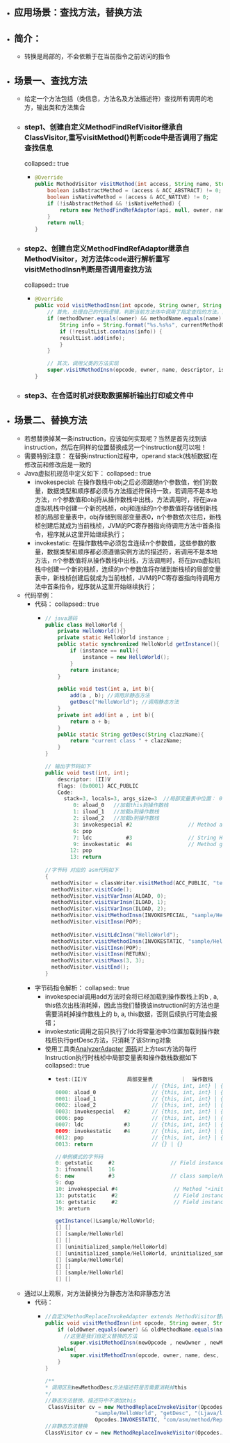 - ## 应用场景：查找方法，替换方法
- ## 简介：
	- 转换是局部的，不会依赖于在当前指令之前访问的指令
- ## 场景一、查找方法
	- 给定一个方法包括（类信息，方法名及方法描述符）查找所有调用的地方，输出类和方法集合
	- ### step1、创建自定义MethodFindRefVisitor继承自ClassVisitor,重写visitMethod()判断code中是否调用了指定查找信息
	  collapsed:: true
		- ```java
		  @Override
		  public MethodVisitor visitMethod(int access, String name, String descriptor, String signature, String[] exceptions) {
		      boolean isAbstractMethod = (access & ACC_ABSTRACT) != 0;
		      boolean isNativeMethod = (access & ACC_NATIVE) != 0;
		      if (!isAbstractMethod && !isNativeMethod) {
		          return new MethodFindRefAdaptor(api, null, owner, name, descriptor);
		      }
		      return null;
		  }
		  ```
	- ### step2、创建自定义MethodFindRefAdaptor继承自MethodVisitor，对方法体code进行解析重写visitMethodInsn判断是否调用查找方法
	  collapsed:: true
		- ```java
		  @Override
		  public void visitMethodInsn(int opcode, String owner, String name, String descriptor, boolean isInterface) {
		      // 首先，处理自己的代码逻辑，判断当前方法体中调用了指定查找的方法，则存储当前类和方法信息
		      if (methodOwner.equals(owner) && methodName.equals(name) && methodDesc.equals(descriptor)) {
		          String info = String.format("%s.%s%s", currentMethodOwner, currentMethodName, currentMethodDesc);
		          if (!resultList.contains(info)) {
		          resultList.add(info);
		          }
		      }
		  
		      // 其次，调用父类的方法实现
		      super.visitMethodInsn(opcode, owner, name, descriptor, isInterface);
		  }
		  ```
	- ### step3、在合适时机对获取数据解析输出打印或文件中
- ## 场景二、替换方法
	- 若想替换掉某一条instruction，应该如何实现呢？当然是首先找到该instruction，然后在同样的位置替换成另一个instruction就可以啦！
	- 需要特别注意： 在替换instruction过程中，operand stack(栈桢数据)在修改前和修改后是一致的
	- Java虚拟机规范中定义如下：
	  collapsed:: true
		- invokespecial: 在操作数栈中obj之后必须跟随n个参数值，他们的数量，数据类型和顺序都必须与方法描述符保持一致，若调用不是本地方法，n个参数值和obj将从操作数栈中出栈，方法调用时，将在java虚拟机栈中创建一个新的栈桢，obj和连续的n个参数值将存储到新栈桢的局部变量表中，obj存储到局部变量表0，n个参数依次往后，新栈桢创建后就成为当前栈桢，JVM的PC寄存器指向待调用方法中首条指令，程序就从这里开始继续执行；
		- invokestatic: 在操作数栈中必须包含连续n个参数值，这些参数的数量，数据类型和顺序都必须遵循实例方法的描述符，若调用不是本地方法，n个参数值将从操作数栈中出栈，方法调用时，将在java虚拟机栈中创建一个新的栈桢，连续的n个参数值将存储到新栈桢的局部变量表中，新栈桢创建后就成为当前栈桢，JVM的PC寄存器指向待调用方法中首条指令，程序就从这里开始继续执行；
	- 代码举例：
		- 代码：
		  collapsed:: true
			- ```java
			  // java源码
			  public class HelloWorld {
			      private HelloWorld(){}
			      private static HelloWorld instance ;
			      public static synchronized HelloWorld getInstance(){
			          if (instance == null){
			              instance = new HelloWorld();
			          }
			          return instance;
			      }
			  
			      public void test(int a, int b){
			          add(a , b); //调用非静态方法
			          getDesc("HelloWorld"); //调用静态方法
			      }
			      private int add(int a , int b){
			          return a + b;
			      }
			      public static String getDesc(String clazzName){
			          return "current class " + clazzName;
			      }
			  }
			  
			  // 输出字节码如下
			  public void test(int, int);
			      descriptor: (II)V
			      flags: (0x0001) ACC_PUBLIC
			      Code:
			        stack=3, locals=3, args_size=3  //局部变量表中位置： 0:this； 1:a ; 2:b
			           0: aload_0   //加载this到操作数栈
			           1: iload_1   //加载a到操作数栈
			           2: iload_2   //加载b到操作数栈
			           3: invokespecial #2                  // Method add:(II)I  调用非静态方法add
			           6: pop
			           7: ldc           #3                  // String HelloWorld
			           9: invokestatic  #4                  // Method getDesc:(Ljava/lang/String;)Ljava/lang/String;
			          12: pop
			          13: return
			          
			  //字节码 对应的 asm代码如下
			  {
			    methodVisitor = classWriter.visitMethod(ACC_PUBLIC, "test", "(II)V", null, null);
			    methodVisitor.visitCode();
			    methodVisitor.visitVarInsn(ALOAD, 0);
			    methodVisitor.visitVarInsn(ILOAD, 1);
			    methodVisitor.visitVarInsn(ILOAD, 2);
			    methodVisitor.visitMethodInsn(INVOKESPECIAL, "sample/HelloWorld", "add", "(II)I", false); //调用non-static add方法，上面三个visitVarInsn方法是方法所需参数
			    methodVisitor.visitInsn(POP);
			    
			    methodVisitor.visitLdcInsn("HelloWorld");
			    methodVisitor.visitMethodInsn(INVOKESTATIC, "sample/HelloWorld", "getDesc", "(Ljava/lang/String;)Ljava/lang/String;", false); //调用static getDesc需要一个参数
			    methodVisitor.visitInsn(POP);
			    methodVisitor.visitInsn(RETURN);
			    methodVisitor.visitMaxs(3, 3);
			    methodVisitor.visitEnd();
			  }
			  ```
		- 字节码指令解析：
		  collapsed:: true
			- invokespecial调用add方法时会将已经加载到操作数栈上的b , a, this依次出栈消耗掉，因此当我们替换该instruction时的方法也是需要消耗掉操作数栈上的 b, a, this数据，否则后续执行可能会报错；
			- invokestatic调用之前只执行了ldc将常量池中3位置加载到操作数栈后执行getDesc方法，只消耗了该String对象
			- 使用工具类[AnalyzerAdapter](https://javadoc.io/static/org.ow2.asm/asm-commons/9.3/org/objectweb/asm/commons/AnalyzerAdapter.html) [源码](https://github.com/killme2008/aviatorscript/blob/master/src/main/java/com/googlecode/aviator/asm/commons/AnalyzerAdapter.java)对上方test方法的每行Instruction执行时栈桢中局部变量表和操作数栈数据如下
			  collapsed:: true
				- ```java
				  test:(II)V			 局部变量表         ｜  操作数栈
				                                 // {this, int, int} | {}
				  0000: aload_0                  // {this, int, int} | {this}
				  0001: iload_1                  // {this, int, int} | {this, int}
				  0002: iload_2                  // {this, int, int} | {this, int, int} 
				  0003: invokespecial   #2       // {this, int, int} | {int} //将操作数栈上数据消耗掉后存储返回值
				  0006: pop                      // {this, int, int} | {}
				  0007: ldc             #3       // {this, int, int} | {String}
				  0009: invokestatic    #4       // {this, int, int} | {String} //消耗掉String后存储返回值
				  0012: pop                      // {this, int, int} | {}
				  0013: return                   // {} | {}
				  
				  //单例模式的字节码
				  0: getstatic     #2                  // Field instance:Lsample/HelloWorld;
				  3: ifnonnull     16
				  6: new           #3                  // class sample/HelloWorld
				  9: dup
				  10: invokespecial #4                  // Method "<init>":()V
				  13: putstatic     #2                  // Field instance:Lsample/HelloWorld;
				  16: getstatic     #2                  // Field instance:Lsample/HelloWorld;
				  19: areturn
				  
				  getInstance()Lsample/HelloWorld;
				  [] []
				  [] [sample/HelloWorld]
				  [] []
				  [] [uninitialized_sample/HelloWorld]
				  [] [uninitialized_sample/HelloWorld, uninitialized_sample/HelloWorld]
				  [] [sample/HelloWorld]
				  [] []
				  [] [sample/HelloWorld]
				  [] []
				  ```
	- 通过以上观察，对方法替换分为静态方法和非静态方法
		- 代码：
			- ```java
			  //自定义MethodReplaceInvokeAdapter extends MethodVisitor替换visitMethodInsn方法
			  public void visitMethodInsn(int opcode, String owner, String name, String desc, boolean itf) {
			      if (oldOwner.equals(owner) && oldMethodName.equals(name) && oldMethodDesc.equals(desc)){
			      	//这里是我们自定义替换的方法
			          super.visitMethodInsn(newOpcode , newOwner , newMethodName , newMethodDesc , false);
			      }else{
			          super.visitMethodInsn(opcode, owner, name, desc, itf);
			      }
			  }
			  
			  /**
			  * 调用区别newMethodDesc方法描述符是否需要消耗掉this
			  */
			  //静态方法替换，描述符中不添加this
			   ClassVisitor cv = new MethodReplaceInvokeVisitor(Opcodes.ASM9, cw,
			                  "sample/HelloWorld", "getDesc", "(Ljava/lang/String;)Ljava/lang/String;",
			                  Opcodes.INVOKESTATIC, "com/asm/method/ReplaceMethodManager", "getDesc", "(Ljava/lang/String;)Ljava/lang/String;"); 
			  //非静态方法替换
			  ClassVisitor cv = new MethodReplaceInvokeVisitor(Opcodes.ASM9, cw, "sample/HelloWorld", "add", "(II)I", Opcodes.INVOKESTATIC, "com/asm/method/ReplaceMethodManager", "add", "(Lsample/HelloWorld;II)I");
			  
			  ```